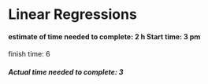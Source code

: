 # Linear Regressions


 #### estimate of time needed to complete: 2 h Start time: 3 pm
 
finish time: 6

#####  Actual time needed to complete: 3
